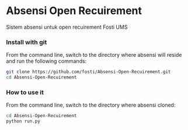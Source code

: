 # Absensi Open Recuirement
Sistem absensi untuk open recuirement Fosti UMS


### Install with git

From the command line, switch to the directory where absensi will reside and run
the following commands:

```sh
git clone https://github.com/fosti/Absensi-Open-Recuirement.git
cd Absensi-Open-Recuirement
```


### How to use it

From the command line, switch to the directory where absensi cloned:

```sh
cd Absensi-Open-Recuirement
python run.py
```